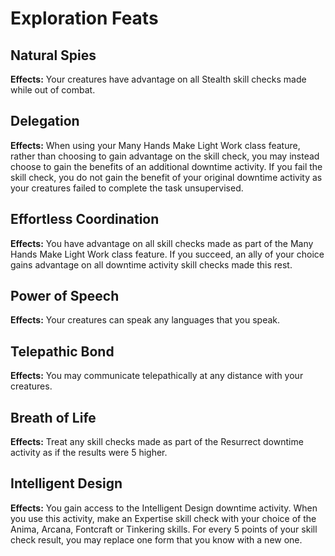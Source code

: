 # Exploration Feats

## Natural Spies

**Effects:** Your creatures have advantage on all Stealth skill checks made while out of combat.

## Delegation

**Effects:** When using your Many Hands Make Light Work class feature, rather than choosing to gain advantage on the skill check, you may instead choose to gain the benefits of an additional downtime activity. If you fail the skill check, you do not gain the benefit of your original downtime activity as your creatures failed to complete the task unsupervised.

## Effortless Coordination

**Effects:** You have advantage on all skill checks made as part of the Many Hands Make Light Work class feature. If you succeed, an ally of your choice gains advantage on all downtime activity skill checks made this rest.

## Power of Speech

**Effects:** Your creatures can speak any languages that you speak.

## Telepathic Bond

**Effects:** You may communicate telepathically at any distance with your creatures.

## Breath of Life

**Effects:** Treat any skill checks made as part of the Resurrect downtime activity as if the results were 5 higher.

## Intelligent Design

**Effects:** You gain access to the Intelligent Design downtime activity. When you use this activity, make an Expertise skill check with your choice of the Anima, Arcana, Fontcraft or Tinkering skills. For every 5 points of your skill check result, you may replace one form that you know with a new one.
